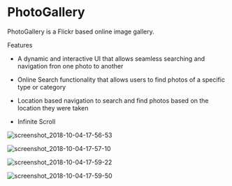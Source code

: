 # PhotoGallery
PhotoGallery is a Flickr based online image gallery. 

Features
* A dynamic and interactive UI that allows seamless searching and navigation fron one photo to another




* Online Search functionality that allows users to find photos of a specific type or category 

* Location based navigation to search and find photos based on the location they were taken

* Infinite Scroll 

![screenshot_2018-10-04-17-56-53](https://user-images.githubusercontent.com/29299547/46474346-71d4dc80-c804-11e8-9970-3abf3acf8ce9.png)


![screenshot_2018-10-04-17-57-10](https://user-images.githubusercontent.com/29299547/46474349-726d7300-c804-11e8-935a-6c5fd783e006.png) 

![screenshot_2018-10-04-17-59-22](https://user-images.githubusercontent.com/29299547/46474354-739ea000-c804-11e8-99a8-74bbbaa0cdc1.png)

![screenshot_2018-10-04-17-59-50](https://user-images.githubusercontent.com/29299547/46474355-74373680-c804-11e8-9790-4d887afc545e.png)
